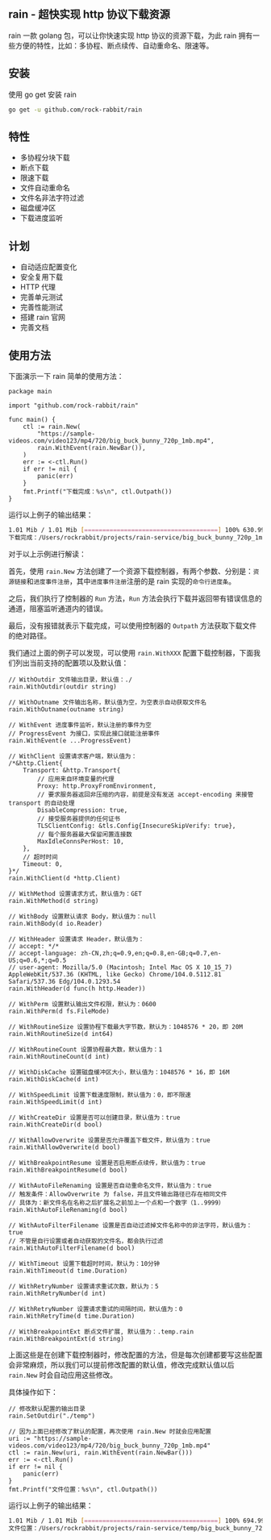 ## rain - 超快实现 http 协议下载资源

rain 一款 golang 包，可以让你快速实现 http 协议的资源下载，为此 rain 拥有一些方便的特性，比如：多协程、断点续传、自动重命名、限速等。


## 安装

使用 go get 安装 rain

``` sh
go get -u github.com/rock-rabbit/rain
```
 
## 特性

- 多协程分块下载
- 断点下载
- 限速下载
- 文件自动重命名
- 文件名非法字符过滤
- 磁盘缓冲区
- 下载进度监听

## 计划

* 自动适应配置变化
* 安全复用下载
* HTTP 代理
* 完善单元测试
* 完善性能测试
* 搭建 rain 官网
* 完善文档

## 使用方法

下面演示一下 rain 简单的使用方法：

``` golang
package main

import "github.com/rock-rabbit/rain"

func main() {
	ctl := rain.New(
        "https://sample-videos.com/video123/mp4/720/big_buck_bunny_720p_1mb.mp4",
        rain.WithEvent(rain.NewBar()),
    )
	err := <-ctl.Run()
	if err != nil {
		panic(err)
	}
	fmt.Printf("下载完成：%s\n", ctl.Outpath())
}
```

运行以上例子的输出结果：

``` bash
1.01 Mib / 1.01 Mib [=====================================] 100% 630.99 Kib/s 0s
下载完成：/Users/rockrabbit/projects/rain-service/big_buck_bunny_720p_1mb.mp4
```

对于以上示例进行解读：

首先，使用 `rain.New` 方法创建了一个资源下载控制器，有两个参数、分别是：`资源链接`和`进度事件注册`，其中`进度事件注册`注册的是 rain 实现的`命令行进度条`。

之后，我们执行了控制器的 `Run` 方法，`Run` 方法会执行下载并返回带有错误信息的通道，阻塞监听通道内的错误。

最后，没有报错就表示下载完成，可以使用控制器的 `Outpath` 方法获取下载文件的绝对路径。


我们通过上面的例子可以发现，可以使用 `rain.WithXXX` 配置下载控制器，下面我们列出当前支持的配置项以及默认值：

``` golang
// WithOutdir 文件输出目录，默认值：./
rain.WithOutdir(outdir string)

// WithOutname 文件输出名称，默认值为空，为空表示自动获取文件名
rain.WithOutname(outname string)

// WithEvent 进度事件监听，默认注册的事件为空
// ProgressEvent 为接口，实现此接口就能注册事件
rain.WithEvent(e ...ProgressEvent) 

// WithClient 设置请求客户端，默认值为：
/*&http.Client{
	Transport: &http.Transport{
		// 应用来自环境变量的代理
		Proxy: http.ProxyFromEnvironment,
		// 要求服务器返回非压缩的内容，前提是没有发送 accept-encoding 来接管 transport 的自动处理
		DisableCompression: true,
		// 接受服务器提供的任何证书
		TLSClientConfig: &tls.Config{InsecureSkipVerify: true},
		// 每个服务器最大保留闲置连接数
		MaxIdleConnsPerHost: 10,
	},
	// 超时时间
	Timeout: 0,
}*/
rain.WithClient(d *http.Client) 

// WithMethod 设置请求方式，默认值为：GET
rain.WithMethod(d string) 

// WithBody 设置默认请求 Body，默认值为：null
rain.WithBody(d io.Reader)

// WithHeader 设置请求 Header，默认值为：
// accept: */*
// accept-language: zh-CN,zh;q=0.9,en;q=0.8,en-GB;q=0.7,en-US;q=0.6,*;q=0.5
// user-agent: Mozilla/5.0 (Macintosh; Intel Mac OS X 10_15_7) AppleWebKit/537.36 (KHTML, like Gecko) Chrome/104.0.5112.81 Safari/537.36 Edg/104.0.1293.54
rain.WithHeader(d func(h http.Header))

// WithPerm 设置默认输出文件权限，默认为：0600
rain.WithPerm(d fs.FileMode)

// WithRoutineSize 设置协程下载最大字节数，默认为：1048576 * 20，即 20M
rain.WithRoutineSize(d int64)

// WithRoutineCount 设置协程最大数，默认值为：1
rain.WithRoutineCount(d int)

// WithDiskCache 设置磁盘缓冲区大小，默认值为：1048576 * 16，即 16M
rain.WithDiskCache(d int)

// WithSpeedLimit 设置下载速度限制，默认值为：0，即不限速
rain.WithSpeedLimit(d int)

// WithCreateDir 设置是否可以创建目录，默认值为：true
rain.WithCreateDir(d bool)

// WithAllowOverwrite 设置是否允许覆盖下载文件，默认值为：true
rain.WithAllowOverwrite(d bool)

// WithBreakpointResume 设置是否启用断点续传，默认值为：true
rain.WithBreakpointResume(d bool)

// WithAutoFileRenaming 设置是否自动重命名文件，默认值为：true
// 触发条件：AllowOverwrite 为 false，并且文件输出路径已存在相同文件
// 具体为：新文件名在名称之后扩展名之前加上一个点和一个数字（1..9999）
rain.WithAutoFileRenaming(d bool)

// WithAutoFilterFilename 设置是否自动过滤掉文件名称中的非法字符，默认值为：true
// 不管是自行设置或者自动获取的文件名，都会执行过滤
rain.WithAutoFilterFilename(d bool)

// WithTimeout 设置下载超时时间，默认为：10分钟
rain.WithTimeout(d time.Duration)

// WithRetryNumber 设置请求重试次数，默认为：5
rain.WithRetryNumber(d int)

// WithRetryNumber 设置请求重试的间隔时间，默认值为：0
rain.WithRetryTime(d time.Duration)

// WithBreakpointExt 断点文件扩展, 默认值为：.temp.rain
rain.WithBreakpointExt(d string)
```

上面这些是在创建下载控制器时，修改配置的方法，但是每次创建都要写这些配置会非常麻烦，所以我们可以提前修改配置的默认值，修改完成默认值以后 `rain.New` 时会自动应用这些修改。

具体操作如下：

``` golang
// 修改默认配置的输出目录
rain.SetOutdir("./temp")

// 因为上面已经修改了默认的配置，再次使用 rain.New 时就会应用配置
uri := "https://sample-videos.com/video123/mp4/720/big_buck_bunny_720p_1mb.mp4"
ctl := rain.New(uri, rain.WithEvent(rain.NewBar()))
err := <-ctl.Run()
if err != nil {
	panic(err)
}
fmt.Printf("文件位置：%s\n", ctl.Outpath())
```

运行以上例子的输出结果：

``` bash
1.01 Mib / 1.01 Mib [=====================================] 100% 694.99 Kib/s 0s
文件位置：/Users/rockrabbit/projects/rain-service/temp/big_buck_bunny_720p_1mb.mp4
```
